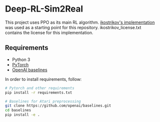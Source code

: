 # Deep-RL-Sim2Real

This project uses PPO as its main RL algorithm. [ikostrikov's implementation](https://github.com/ikostrikov/pytorch-a2c-ppo-acktr-gail) was used as a starting point for this repository. ikostrikov_license.txt contains the license for this implementation.

## Requirements

* Python 3
* [PyTorch](http://pytorch.org/)
* [OpenAI baselines](https://github.com/openai/baselines)

In order to install requirements, follow:

```bash
# Pytorch and other requirements
pip install -r requirements.txt

# Baselines for Atari preprocessing
git clone https://github.com/openai/baselines.git
cd baselines
pip install -e .
```
